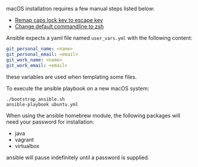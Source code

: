 macOS installation requires a few manual steps listed below:

- [Remap caps lock key to escape
  key](https://stackoverflow.com/questions/127591/using-caps-lock-as-esc-in-mac-os-x)
- [Change default commandline to
  zsh](https://apple.stackexchange.com/questions/88278/change-default-shell-from-bash-to-zsh)

Ansible expects a yaml file named `user_vars.yml` with the following content:

```yaml
git_personal_name: <name>
git_personal_email: <email>
git_work_name: <name>
git_work_email: <email>
```

these variables are used when templating some files.

To execute the ansible playbook on a new macOS system: 

```shell
./bootstrap_ansible.sh
ansible-playbook ubuntu.yml
```

When using the ansible homebrew module, the following packages will need your
password for installation:

- java
- vagrant
- virtualbox

ansible will pause indefinitely until a password is supplied.
